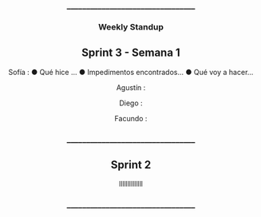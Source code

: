 <h3 align="center">_________________________________</h3>

<h3 align="center">Weekly Standup</h3>

<h2 align="center">Sprint 3 - Semana 1</h2>

<p align=center> Sofía : 
● Qué hice ...
● Impedimentos encontrados...
● Qué voy a hacer...</p>

<p align=center> Agustín : </p>

<p align=center> Diego : </p>

<p align=center> Facundo : </p>




<h3 align="center">_________________________________</h3>

<h2 align="center">Sprint 2</h2>

<p align=center>  
llllllllllllll
</p>

<h3 align="center">_________________________________</h3>